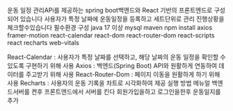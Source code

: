   
운동 일정 관리APi를 제공하는 spring boot백엔드와 React 기반의 프론트엔드로 구성되어 있습니다
사용자가 특정 날짜에 운동일정을 등록하고 세트단위로 관리 진행상황을 체크할수있습니다
필수환경 구성
java 17 이상 mysql maven 
npm install axios framer-motion react-calendar react-dom react-router-dom react-scripts react recharts web-vitals


React-Calendar : 사용자가 특정 날짜를 선택하고, 해당 날짜의 운동 일정을 확인할 수 있도록 구현하기 위해 사용
Axios : 백엔드(Spring Boot) API와 원활하게 연동하여 데이터를 주고받기 위해 사용
React-Router-Dom : 페이지 이동을 원활하게 하기 위해 사용
Recharts : 사용자의 운동 기록을 차트로 시각화하여 제공
실행 방법 메뉴얼
백엔드서버를 켠후 프론트엔드에서 서버를 킨다 회원가입을하고 로그인을한후 운동일지를 추가
